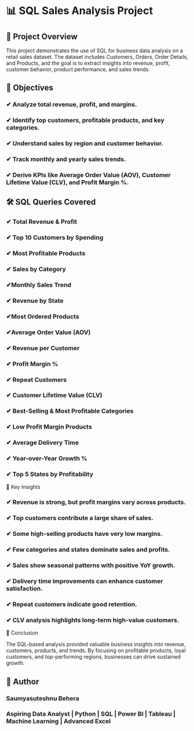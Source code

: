 # 📊 SQL Sales Analysis Project
## 📌 Project Overview

This project demonstrates the use of SQL for business data analysis on a retail sales dataset.
The dataset includes Customers, Orders, Order Details, and Products, and the goal is to extract insights into revenue, profit, customer behavior, product performance, and sales trends.

## 🎯 Objectives

### ✔ Analyze total revenue, profit, and margins.
### ✔ Identify top customers, profitable products, and key categories.
### ✔ Understand sales by region and customer behavior.
### ✔ Track monthly and yearly sales trends.
### ✔ Derive KPIs like Average Order Value (AOV), Customer Lifetime Value (CLV), and Profit Margin %.

## 🛠️ SQL Queries Covered

### ✔ Total Revenue & Profit
### ✔ Top 10 Customers by Spending
### ✔ Most Profitable Products
### ✔ Sales by Category
### ✔Monthly Sales Trend
### ✔ Revenue by State
### ✔Most Ordered Products
### ✔Average Order Value (AOV)
### ✔ Revenue per Customer
### ✔ Profit Margin %
### ✔ Repeat Customers
### ✔ Customer Lifetime Value (CLV)
### ✔ Best-Selling & Most Profitable Categories
### ✔ Low Profit Margin Products
### ✔ Average Delivery Time
### ✔ Year-over-Year Growth %
### ✔ Top 5 States by Profitability

🔑 Key Insights

### ✔ Revenue is strong, but profit margins vary across products.

### ✔ Top customers contribute a large share of sales.

### ✔ Some high-selling products have very low margins.

### ✔ Few categories and states dominate sales and profits.

### ✔ Sales show seasonal patterns with positive YoY growth.

### ✔ Delivery time improvements can enhance customer satisfaction.

### ✔ Repeat customers indicate good retention.

### ✔ CLV analysis highlights long-term high-value customers.

🚀 Conclusion

The SQL-based analysis provided valuable business insights into revenue, customers, products, and trends.
By focusing on profitable products, loyal customers, and top-performing regions, businesses can drive sustained growth.

## 👤 Author

### Saumyasuteshnu Behera
### Aspiring Data Analyst | Python | SQL | Power BI | Tableau | Machine Learning | Advanced Excel
